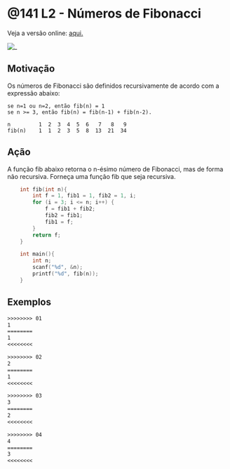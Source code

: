 # @141 L2 - Números de Fibonacci

Veja a versão online: [aqui.](https://github.com/qxcodefup/arcade/blob/master/base/141/Readme.md)

![_](https://raw.githubusercontent.com/qxcodefup/arcade/master/base/141/cover.jpg)

## Motivação

Os números de Fibonacci são definidos recursivamente de acordo com a expressão abaixo:

`se n=1 ou n=2, então fib(n) = 1`  
`se n >= 3, então fib(n) = fib(n-1) + fib(n-2).`

    n         1  2  3  4  5  6   7   8   9
    fib(n)    1  1  2  3  5  8  13  21  34

## Ação

A função fib abaixo retorna o n-ésimo número de Fibonacci, mas de forma não recursiva. Forneça uma função fib que seja recursiva.

```C
    int fib(int n){
        int f = 1, fib1 = 1, fib2 = 1, i;
        for (i = 3; i <= n; i++) {
            f = fib1 + fib2;
            fib2 = fib1;
            fib1 = f;
        }
        return f;
    }

    int main(){
        int n;
        scanf("%d", &n);
        printf("%d", fib(n));
    }
```

## Exemplos

```txt
>>>>>>>> 01
1
========
1
<<<<<<<<

>>>>>>>> 02
2
========
1
<<<<<<<<

>>>>>>>> 03
3
========
2
<<<<<<<<

>>>>>>>> 04
4
========
3
<<<<<<<<
```

